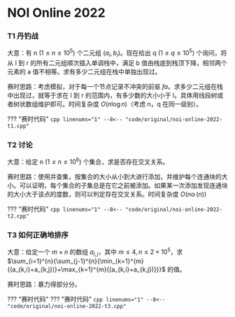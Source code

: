 # NOI Online 2022

### T1 丹钓战

大意：有 n $(1\leq n\leq 10^5)$ 个二元组 $(a_i,b_i)$。现在给出 q $(1\leq q\leq 10^5)$ 个询问，将从 l 到 r 的所有二元组顺次插入单调栈中，满足 b 值由栈底到栈顶下降，相邻两个元素的 a 值不相等。求有多少二元组在栈中单独出现过。

赛时思路：考虑模拟，对于每一个节点记录不冲突的前驱 $fa$。求多少二元组在栈中出现过，就等于求在 l 到 r 的范围内，有多少数的大小小于 l。具体用线段树或者树状数组维护即可。时间复杂度 $O(n \log{n})$（考虑 n，q 在同一级别）。

??? "赛时代码"
    ```cpp linenums="1"
	--8<-- "code/original/noi-online-2022-t1.cpp"
	```

### T2 讨论

大意：给定 n $(1\leq n\leq 10^6)$ 个集合，求是否存在交叉关系。

赛时思路：使用并查集，按集合的大小从小到大进行添加，并维护每个连通块的大小。可以证明，每个集合的子集总是在它之前被添加。如果某一次添加发现连通块的大小大于该点的度数，则可以判定存在交叉关系。时间复杂度 $O(n\operatorname{\alpha}(n))$

??? "赛时代码"
    ```cpp linenums="1"
	--8<-- "code/original/noi-online-2022-t2.cpp"
	```

### T3 如何正确地排序

大意：给定一个 $m\times n$ 的数组 $a_{i,j}$，其中 $m\leq4,n\leq 2\times 10^5$，求 $\sum_{i=1}^{n}{\sum_{j-1}^{n}{\min_{k=1}^{m}{(a_{k,i}+a_{k,j})}+\max_{k=1}^{m}{(a_{k,i}+a_{k,j})}}}$ 的值。

赛时思路：暴力得部分分。

??? "赛时代码"
    ??? "赛时代码"
    ```cpp linenums="1"
	--8<-- "code/original/noi-online-2022-t3.cpp"
	```